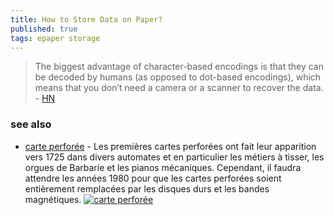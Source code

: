 ```yaml
---
title: How to Store Data on Paper?
published: true
tags: epaper storage
---
```

> The biggest advantage of character-based encodings is that they can be decoded by humans (as opposed to dot-based encodings), which means that you don’t need a camera or a scanner to recover the data. - [HN](https://news.ycombinator.com/item?id=44142565)

### see also
- [carte perforée](https://fr.wikipedia.org/wiki/Carte_perfor%C3%A9e) - Les premières cartes perforées ont fait leur apparition vers 1725 dans divers automates et en particulier les métiers à tisser, les orgues de Barbarie et les pianos mécaniques. Cependant, il faudra attendre les années 1980 pour que les cartes perforées soient entièrement remplacées par les disques durs et les bandes magnétiques. 
[![carte perforée](https://www.informatique.univ-paris-diderot.fr/_media/ufr/musee/collection/carte_perforees_1_.jpg)](https://www.informatique.univ-paris-diderot.fr/ufr/musee/collection/cartes_perforees)
